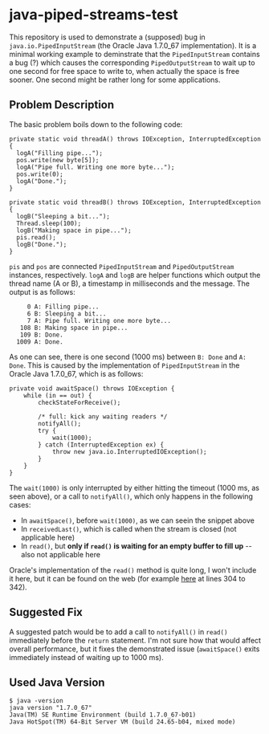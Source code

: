 # java-piped-streams-test

This repository is used to demonstrate a (supposed) bug in `java.io.PipedInputStream` (the Oracle Java 1.7.0_67 implementation). It is a minimal working example to deminstrate that the `PipedInputStream` contains a bug (?) which causes the corresponding `PipedOutputStream` to wait up to one second for free space to write to, when actually the space is free sooner. One second might be rather long for some applications.

## Problem Description

The basic problem boils down to the following code:

    private static void threadA() throws IOException, InterruptedException {
      logA("Filling pipe...");
      pos.write(new byte[5]);
      logA("Pipe full. Writing one more byte...");
      pos.write(0);
      logA("Done.");
    }
    
    private static void threadB() throws IOException, InterruptedException {
      logB("Sleeping a bit...");
      Thread.sleep(100);
      logB("Making space in pipe...");
      pis.read();
      logB("Done.");
    }

`pis` and `pos` are connected `PipedInputStream` and `PipedOutputStream` instances, respectively. `logA` and `logB` are helper functions which output the thread name (A or B), a timestamp in milliseconds and the message. The output is as follows:

         0 A: Filling pipe...
         6 B: Sleeping a bit...
         7 A: Pipe full. Writing one more byte...
       108 B: Making space in pipe...
       109 B: Done.
      1009 A: Done.

As one can see, there is one second (1000 ms) between `B: Done` and `A: Done`. This is caused by the implementation of `PipedInputStream` in the Oracle Java 1.7.0_67, which is as follows:

    private void awaitSpace() throws IOException {
        while (in == out) {
            checkStateForReceive();

            /* full: kick any waiting readers */
            notifyAll();
            try {
                wait(1000);
            } catch (InterruptedException ex) {
                throw new java.io.InterruptedIOException();
            }
        }
    }

The `wait(1000)` is only interrupted by either hitting the timeout (1000 ms, as seen above), or a call to `notifyAll()`, which only happens in the following cases:

* In `awaitSpace()`, before `wait(1000)`, as we can seein the snippet above
* In `receivedLast()`, which is called when the stream is closed (not applicable here)
* In `read()`, but **only if `read()` is waiting for an empty buffer to fill up** -- also not applicable here

Oracle's implementation of the `read()` method is quite long, I won't include it here, but it can be found on the web (for example [here](http://www.docjar.com/html/api/java/io/PipedInputStream.java.html) at lines 304 to 342).

## Suggested Fix

A suggested patch would be to add a call to `notifyAll()` in `read()` immediately before the `return` statement. I'm not sure how that would affect overall performance, but it fixes the demonstrated issue (`awaitSpace()` exits immediately instead of waiting up to 1000 ms).

## Used Java Version

    $ java -version
    java version "1.7.0_67"
    Java(TM) SE Runtime Environment (build 1.7.0_67-b01)
    Java HotSpot(TM) 64-Bit Server VM (build 24.65-b04, mixed mode)

